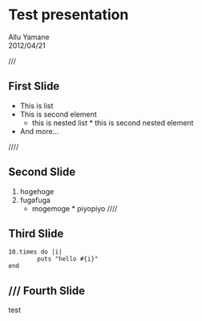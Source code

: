 Test presentation
====================
Allu Yamane  
2012/04/21

///

First Slide
-----------------
* This is list
* This is second element
  * this is nested list
        * this is second nested element
* And more...

////


Second Slide
----------------
1. hogehoge
2. fugafuga
   * mogemoge
         * piyopiyo
////


Third Slide
---------------

    10.times do |i|
            puts "hello #{i}"
    end
///
Fourth Slide
-----------
test

